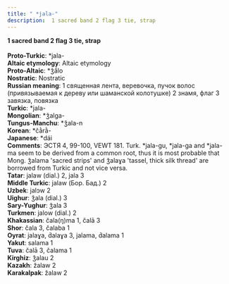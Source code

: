```yaml
---
title: " *jala-"
description:  1 sacred band 2 flag 3 tie, strap
---
```

<p data-pagefind-weight="0.5">
<strong> 1 sacred band 2 flag 3 tie, strap</strong><br><br>
<strong>Proto-Turkic</strong>:  *jala-<br>
<strong>Altaic etymology</strong>:  Altaic etymology<br>
<strong> Proto-Altaic</strong>:  *ǯắlo<br>
<strong>Nostratic</strong>:  Nostratic<br>
<strong>Russian meaning</strong>:  1 священная лента, веревочка, пучок волос (привязываемая к дереву или шаманской колотушке) 2 знамя, флаг 3 завязка, повязка<br>
<strong>Turkic</strong>:  *jala-<br>
<strong>Mongolian</strong>:  *ǯalga-<br>
<strong>Tungus-Manchu</strong>:  *ǯala-n<br>
<strong>Korean</strong>:  *čằrằ-<br>
<strong>Japanese</strong>:  *dái<br>
<strong>Comments</strong>:  ЭСТЯ 4, 99-100, VEWT 181. Turk. *jala-gu, *jala-ga and *jala-ma seem to be derived from a common root, thus it is most probable that Mong. ǯalama 'sacred strips' and ǯalaɣa 'tassel, thick silk thread' are borrowed from Turkic and not vice versa.<br>
<strong>Tatar</strong>:  jalaw (dial.) 2, jala 3<br>
<strong>Middle Turkic</strong>:  jalaw (Бор. Бад.) 2<br>
<strong>Uzbek</strong>:  jalɔw 2<br>
<strong>Uighur</strong>:  ǯala (dial.) 3<br>
<strong>Sary-Yughur</strong>:  ǯala 3<br>
<strong>Turkmen</strong>:  jalow (dial.) 2<br>
<strong>Khakassian</strong>:  čala(ŋ)ma 1, čalā 3<br>
<strong>Shor</strong>:  čala 3, čalaba 1<br>
<strong>Oyrat</strong>:  jalaɣa, d́alaɣa 3, jalama, d́alama 1<br>
<strong>Yakut</strong>:  salama 1<br>
<strong>Tuva</strong>:  čalā 3, čalama 1<br>
<strong>Kirghiz</strong>:  ǯalau 2<br>
<strong>Kazakh</strong>:  žalaw 2<br>
<strong>Karakalpak</strong>:  žalaw 2<br>

</p>
